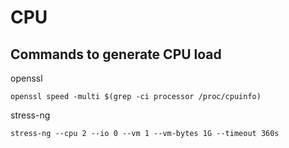 # CPU
## Commands to generate CPU load
openssl
```
openssl speed -multi $(grep -ci processor /proc/cpuinfo)
```
stress-ng
```
stress-ng --cpu 2 --io 0 --vm 1 --vm-bytes 1G --timeout 360s
```
